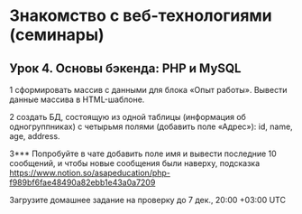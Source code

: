 # Знакомство с веб-технологиями (семинары)

## Урок 4. Основы бэкенда: PHP и MySQL

1 сформировать массив с данными для блока «Опыт работы».
Вывести данные массива в HTML-шаблоне.

2 создать БД, состоящую из одной таблицы (информация об одногруппниках) с четырьмя полями (добавить поле «Адрес»): id, name, age, address.

3*** Попробуйте в чате добавить поле имя и вывести последние 10 сообщений, и чтобы новые сообщения были наверху, подсказка https://www.notion.so/asapeducation/php-f989bf6fae48490a82ebb1e43a0a7209

Загрузите домашнее задание на проверку до 7 дек., 20:00 +03:00 UTC
